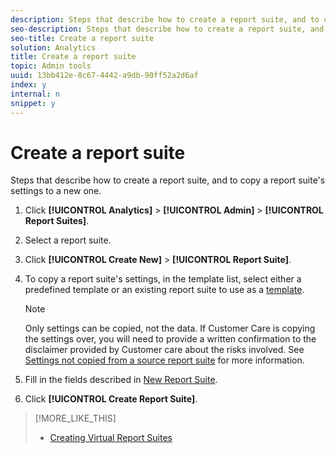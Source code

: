 ```yaml
---
description: Steps that describe how to create a report suite, and to copy a report suite's settings to a new one.
seo-description: Steps that describe how to create a report suite, and to copy a report suite's settings to a new one.
seo-title: Create a report suite
solution: Analytics
title: Create a report suite
topic: Admin tools
uuid: 13bb412e-8c67-4442-a9db-90ff52a2d6af
index: y
internal: n
snippet: y
---
```


# Create a report suite

Steps that describe how to create a report suite, and to copy a report suite's settings to a new one.

1. Click **[!UICONTROL Analytics]** > **[!UICONTROL Admin]** > **[!UICONTROL Report Suites]**.
1. Select a report suite.
1. Click **[!UICONTROL Create New]** > **[!UICONTROL Report Suite]**.
1. To copy a report suite's settings, in the template list, select either a predefined template or an existing report suite to use as a [template](../../../admin/c-manage-report-suites/c-report-suite-templates/report-suite-templates.md#concept_539B8C5468424D31B55FC6EB39C5061F).

   >[!NOTE]
   >
   >Only settings can be copied, not the data. If Customer Care is copying the settings over, you will need to provide a written confirmation to the disclaimer provided by Customer care about the risks involved. See [Settings not copied from a source report suite](../../../admin/c-manage-report-suites/c-new-report-suite/settings-not-copied-from-rs.md#concept_DF1E80ABA99B444C818CED9BC5AC2410) for more information.

1. Fill in the fields described in [New Report Suite](../../../admin/c-manage-report-suites/c-new-report-suite/new-report-suite.md#concept_3CBBE252279C43069030EFBBD7D26376).
1. Click **[!UICONTROL Create Report Suite]**.

>[!MORE_LIKE_THIS]
>
>* [Creating Virtual Report Suites](vrs-create.md#concept_442D6A63FE814CB6BA33016493AAB05A)
